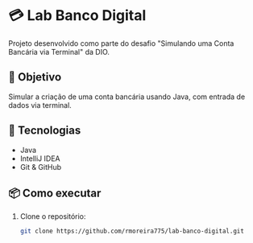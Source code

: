
# 💳 Lab Banco Digital

Projeto desenvolvido como parte do desafio "Simulando uma Conta Bancária via Terminal" da DIO.

## 🧠 Objetivo

Simular a criação de uma conta bancária usando Java, com entrada de dados via terminal.

## 🚀 Tecnologias

- Java
- IntelliJ IDEA
- Git & GitHub

## 📦 Como executar

1. Clone o repositório:
   ```bash
   git clone https://github.com/rmoreira775/lab-banco-digital.git
